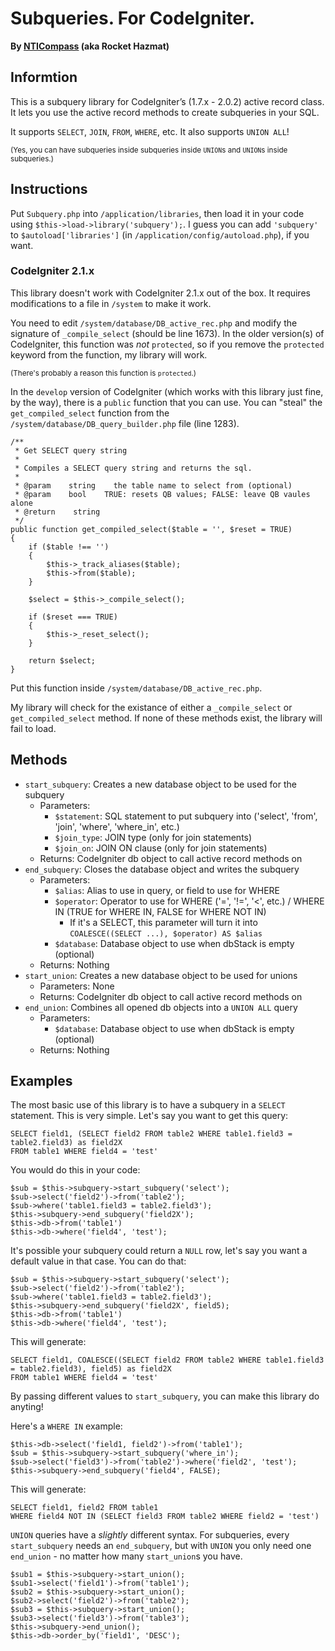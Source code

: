 Subqueries.  For CodeIgniter.
=============================
**By [NTICompass][1] (aka Rocket Hazmat)**


## Informtion ##
This is a subquery library for CodeIgniter’s (1.7.x - 2.0.2) active record class.  It lets you use the active record methods to create subqueries in your SQL.

It supports `SELECT`, `JOIN`, `FROM`, `WHERE`, etc. It also supports `UNION ALL`!

<sub>(Yes, you can have subqueries inside subqueries inside `UNION`s and `UNION`s inside subqueries.)</sub>

## Instructions ##
Put `Subquery.php` into `/application/libraries`, then load it in your code using `$this->load->library('subquery');`.
I guess you can add `'subquery'` to `$autoload['libraries']` (in `/application/config/autoload.php`), if you want.

### CodeIgniter 2.1.x ###
This library doesn't work with CodeIgniter 2.1.x out of the box.  It requires modifications to a file in `/system` to make it work.

You need to edit `/system/database/DB_active_rec.php` and modify the signature of `_compile_select` (should be line 1673).
In the older version(s) of CodeIgniter, this function was *not* `protected`, so if you remove the `protected` keyword from the function, my library will work.

<sub>(There's probably a reason this function is `protected`.)</sub>

In the `develop` version of CodeIgniter (which works with this library just fine, by the way), there is a `public` function that you can use.
You can "steal" the `get_compiled_select` function from the `/system/database/DB_query_builder.php` file (line 1283).

    /**
     * Get SELECT query string
     *
     * Compiles a SELECT query string and returns the sql.
     *
     * @param    string    the table name to select from (optional)
     * @param    bool    TRUE: resets QB values; FALSE: leave QB vaules alone
     * @return    string
     */
    public function get_compiled_select($table = '', $reset = TRUE)
    {
        if ($table !== '')
        {
            $this->_track_aliases($table);
            $this->from($table);
        }

        $select = $this->_compile_select();

        if ($reset === TRUE)
        {
            $this->_reset_select();
        }

        return $select;
    }

Put this function inside `/system/database/DB_active_rec.php`.

My library will check for the existance of either a `_compile_select` or `get_compiled_select` method.
If none of these methods exist, the library will fail to load.

## Methods ##

- `start_subquery`: Creates a new database object to be used for the subquery
  - Parameters:
      - `$statement`: SQL statement to put subquery into ('select', 'from', 'join', 'where', 'where_in', etc.)
      - `$join_type`: JOIN type (only for join statements)
      - `$join_on`: JOIN ON clause (only for join statements)
  - Returns: CodeIgniter db object to call active record methods on
- `end_subquery`: Closes the database object and writes the subquery
  - Parameters:
      - `$alias`: Alias to use in query, or field to use for WHERE
      - `$operator`: Operator to use for WHERE ('=', '!=', '<', etc.) / WHERE IN (TRUE for WHERE IN, FALSE for WHERE NOT IN)
          - If it's a SELECT, this parameter will turn it into `COALESCE((SELECT ...), $operator) AS $alias`
      - `$database`: Database object to use when dbStack is empty (optional)
  - Returns: Nothing
- `start_union`: Creates a new database object to be used for unions
  - Parameters: None
  - Returns: CodeIgniter db object to call active record methods on
- `end_union`: Combines all opened db objects into a `UNION ALL` query
  - Parameters:
      - `$database`: Database object to use when dbStack is empty (optional)
  - Returns: Nothing

## Examples ##

The most basic use of this library is to have a subquery in a `SELECT` statement.  This is very simple.
Let's say you want to get this query:

    SELECT field1, (SELECT field2 FROM table2 WHERE table1.field3 = table2.field3) as field2X
    FROM table1 WHERE field4 = 'test'

You would do this in your code:

    $sub = $this->subquery->start_subquery('select');
    $sub->select('field2')->from('table2');
    $sub->where('table1.field3 = table2.field3');
    $this->subquery->end_subquery('field2X');
    $this->db->from('table1')
    $this->db->where('field4', 'test');

It's possible your subquery could return a `NULL` row, let's say you want a default value in that case.  You can do that:

    $sub = $this->subquery->start_subquery('select');
    $sub->select('field2')->from('table2');
    $sub->where('table1.field3 = table2.field3');
    $this->subquery->end_subquery('field2X', field5);
    $this->db->from('table1')
    $this->db->where('field4', 'test');

This will generate:

    SELECT field1, COALESCE((SELECT field2 FROM table2 WHERE table1.field3 = table2.field3), field5) as field2X
    FROM table1 WHERE field4 = 'test'


By passing different values to `start_subquery`, you can make this library do anyting!

Here's a `WHERE IN` example:

    $this->db->select('field1, field2')->from('table1');
    $sub = $this->subquery->start_subquery('where_in');
    $sub->select('field3')->from('table2')->where('field2', 'test');
    $this->subquery->end_subquery('field4', FALSE);

This will generate:

    SELECT field1, field2 FROM table1
    WHERE field4 NOT IN (SELECT field3 FROM table2 WHERE field2 = 'test')

`UNION` queries have a *slightly* different syntax.  For subqueries, every `start_subquery` needs an `end_subquery`,
but with `UNION` you only need one `end_union` - no matter how many `start_union`s you have.

    $sub1 = $this->subquery->start_union();
    $sub1->select('field1')->from('table1');
    $sub2 = $this->subquery->start_union();
    $sub2->select('field2')->from('table2');
    $sub3 = $this->subquery->start_union();
    $sub3->select('field3')->from('table3');
    $this->subquery->end_union();
    $this->db->order_by('field1', 'DESC');

  [1]: http://labs.nticompassinc.com

